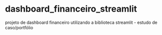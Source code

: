 # dashboard_financeiro_streamlit
projeto de dashboard financeiro utilizando a biblioteca streamlit - estudo de caso/portfólio
